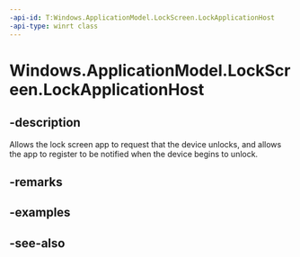 ----api-id: T:Windows.ApplicationModel.LockScreen.LockApplicationHost
-api-type: winrt class
---<!-- Class syntax.public class LockApplicationHost : Windows.ApplicationModel.LockScreen.ILockApplicationHost--># Windows.ApplicationModel.LockScreen.LockApplicationHost## -descriptionAllows the lock screen app to request that the device unlocks, and allows the app to register to be notified when the device begins to unlock.## -remarks## -examples## -see-also